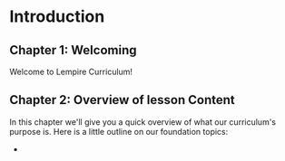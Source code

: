 # Introduction

## Chapter 1: Welcoming

Welcome to Lempire Curriculum!

## Chapter 2: Overview of lesson Content

In this chapter we'll give you a quick overview of what our curriculum's purpose is.
Here is a little outline on our foundation topics:

<ul>
<li></li>
</ul>

